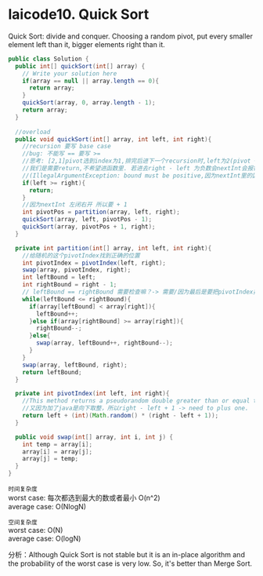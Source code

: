 # laicode10. Quick Sort
Quick Sort: divide and conquer. Choosing a random pivot, put every smaller element left than it, bigger elements right than it.   

```java
public class Solution {
  public int[] quickSort(int[] array) {
    // Write your solution here
    if(array == null || array.length == 0){
      return array;
    }
    quickSort(array, 0, array.length - 1);
    return array;
  }
  
  //overload
  public void quickSort(int[] array, int left, int right){
    //recursion 要写 base case
    //bug: 不能写 == 要写 >= 
    //思考: [2,1]pivot选到index为1,排完后进下一个recursion时,left为2(pivot + 1)，right为1时
    //我们是需要return,不希望进函数里. 若进去right - left 为负数会nextInt会报错
    //(IllegalArgumentException: bound must be positive,因为nextInt里的区间只能(0, x]不能出现负数    
    if(left >= right){
      return;
    }
    //因为nextInt 左闭右开 所以要 + 1
    int pivotPos = partition(array, left, right); 
    quickSort(array, left, pivotPos - 1);
    quickSort(array, pivotPos + 1, right);
  }

  private int partition(int[] array, int left, int right){
    //给随机的这个pivotIndex找到正确的位置
    int pivotIndex = pivotIndex(left, right);
    swap(array, pivotIndex, right);
    int leftBound = left;
    int rightBound = right - 1;
    // leftBound == rightBound 需要检查嘛？-> 需要/因为最后是要把pivotIndex换回来 如果不检查的话不能换
    while(leftBound <= rightBound){
      if(array[leftBound] < array[right]){
        leftBound++;
      }else if(array[rightBound] >= array[right]){
        rightBound--;
      }else{
        swap(array, leftBound++, rightBound--);
      }
    }
    swap(array, leftBound, right);
    return leftBound;    
  }

  private int pivotIndex(int left, int right){
    //This method returns a pseudorandom double greater than or equal to 0.0 and less than 1.0.
    //又因为加了java是向下取整，所以right - left + 1 -> need to plus one.
    return left + (int)(Math.random() * (right - left + 1));
  }

  public void swap(int[] array, int i, int j) {
    int temp = array[i];
    array[i] = array[j];
    array[j] = temp;
  }  
}
```
```时间复杂度```     
worst case: 每次都选到最大的数或者最小 O(n^2)     
average case: O(NlogN)

```空间复杂度```     
worst case: O(N)        
average case: O(logN)       

分析：Although Quick Sort is not stable but it is an in-place algorithm and the probability of the worst case is very low. So, it's better than Merge Sort.

